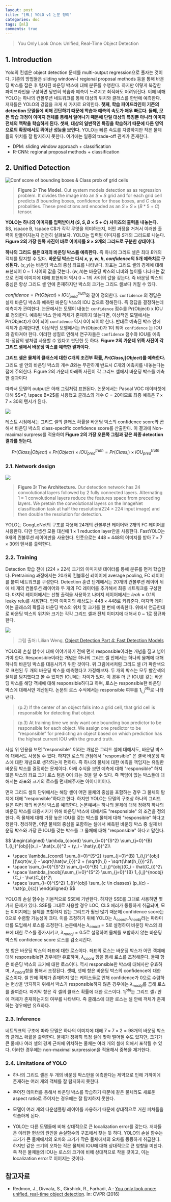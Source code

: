 ```yaml
---
layout: post
title: "[ML] YOLO v1 논문 정리"
categories: doc
tags: [ml]
comments: true
---
```


> You Only Look Once: Unified, Real-Time Object Detection

## 1. Introduction

Yolo의 컨셉은 object detection 문제를 multi-output regression으로 풀자는 것이다. 기존의 방법들은 sliding window나 regional proposal methods 등을 통해 바운딩 박스를 잡은 후 탐지된 바운딩 박스에 대해 분류를 수행한다. 하지만 이렇게 복잡한 파이프라인을 구성하면 당연히 학습과 예측이 느려지고 최적화도 어려워진다. 이에 비해 YOLO는 하나의 컨볼루션 네트워크를 통해 대상의 위치와 클래스를 한번에 예측한다. 저자들은 YOLO의 강점을 크게 세 가지로 요약힌다. **첫째, 학습 파이프라인이 기존의 detection 모델들에 비해 간단하기 때문에 학습과 예측의 속도가 매우 빠르다. 둘째, 모든 학습 과정이 이미지 전체를 통해서 일어나기 때문에 단일 대상의 특징뿐 아니라 이미지 전체의 맥락을 학습하게 된다. 셋째, 대상의 일반적인 특징을 학습하기 때문에 다른 영역으로의 확장에서도 뛰어난 성능을 보인다.** YOLO는 빠른 속도를 자랑하지만 작은 물체들의 위치를 잘 탐지하지 못한다. 여기에는 일종의 trade-off 관계가 존재한다.

- DPM: sliding window approach + classification
- R-CNN: regional proposal methods + classification

## 2. Unified Detection

![Conf score of bounding boxes & Class prob of grid cells](/assets/img/yolov1-1.png)

> **Figure 2: The Model.** Out system models detection as as regression problem. It divides the image into an $S \times S$ grid and for each grid cell predicts $B$ bounding boxes, confidence for those boxes, and $C$ class probalities. These predictions ard encoded as an $S \times S \times (B * 5 + C)$ tensor.

**YOLO는 하나의 이미지를 입력받아서 $(S,S,B \times 5 + C)$ 사이즈의 출력을 내놓는다.** $S, \space B, \space C$가 각각 무엇을 의미하는지, 어떤 과정을 거쳐서 이러한 출력이 만들어지는지 천천히 살펴보자. YOLO는 입력된 이미지를 $S$개의 그리드로 나눈다. **Figure 2의 가장 왼쪽 사진이 바로 이미지를 $S \times S$개의 그리드로 구분한 상태이다.**

**하나의 그리드 셀은 B개의 바운딩 박스를 예측한다.** 즉 하나의 그리드 셀은 최대 $B$개의 객체를 탐지할 수 있다. **바운딩 박스는 다시 $x$, $y$, $w$, $h$, $confidence$의 5개 예측치로 구성된다.** $(x,y)$는 바운딩 박스의 중심 좌표를 나타낸다. 좌표는 그리드 셀의 경계에 대해 표현되어 0 ~ 1 사이의 값을 갖는다. $(w,h)$는 바운딩 박스의 너비와 높이를 나타내는 값으로 전체 이미지에 대해 표현되어 역시 0 ~ 1의 사이의 값을 갖는다. 즉 바운딩 박스의 중심은 항상 그리드 셀 안에 존재하지만 박스의 크기는 그리드 셀보다 커질 수 있다. 

$confidence = Pr(Object) \times IOU_{pred}^{truth}$와 같이 정의한다. `confidence` 의 정답은 실제 바운딩 박스와 예측된 바운딩 박스의 IOU 값으로 정해진다. 즉 정답을 결정하는데 예측치가 관여한다. 논문에서는 모델이 내놓는 `confidence` 점수를 Pr(Object) x IOU로 정의한다. 예측된 박스 안에 객체가 존재하지 않는다면, 이상적인 모델에서는 Pr(Object)가 0이 되어  `confidence` 역시 0이 되어야 한다. 반대로 예측된 박스 안에 객체가 존재한다면, 이상적인 모델에서는 Pr(Object)가 1이 되어  `confidence` 는 IOU와 같아져야 한다. 이러한 성질로 인해서 연구자들은 `confidence` 점수와 IOU를 예측치-정답의 쌍처럼 사용할 수 있다고 판단한 듯 하다. **Figure 2의 가운데 위쪽 사진이 각 그리드 셀에서 바운딩 박스를 예측한 결과이다.**

**그리드 셀은 물체의 클래스에 대한 $C$개의 조건부 확률, $Pr(Class_i \| Object)$를 예측한다.** 그리드 셀 안의 바운딩 박스의 개수 $B$와는 무관하게 반드시 $C$개의 예측치를 내놓는다는 점에 주의한다. Figure 2의 가운데 아래쪽 사진이 각 그리드 셀에서 바운딩 박스를 예측한 결과이다

따라서 모델의 output은 아래 그림처럼 표현된다. 논문에서는 Pascal VOC 데이터셋에 대해 $S=7, \space B=2$를 사용했고 클래스의 개수 $C=20$이므로 최종 예측은 $7 \times 7 \times 30$의 텐서가 된다.

![](https://miro.medium.com/max/700/1*YG6heD55fEmZeUKRSlsqlA.png)

테스트 시점에서는 그리드 셀의 클래스 확률을 바운딩 박스의 confidence score와 곱해서 바운딩 박스의 class-specific confidence score를 산출한다. 이 결과에 Non-maximal surpress를 적용하여 **Figure 2의 가장 오른쪽 그림과 같은 최종 detection 결과를 얻는다.**


$$Pr(Class_i|Object) \times Pr(Object) \times IOU^{truth}_{pred} = Pr(Class_i) \times IOU^{truth}_{pred}$$


### 2.1. Network design

![](/assets/img/yolov1-2.png)

> **Figure 3: The Architecture.** Our detection network has 24 convolutional layers followed by 2 fully connected layers. Alternating $1 \times 1$ convolutional layers reduce the features space from preceding layers. We pretain the convolutional layers on the ImageNet classification task at half the resolution($224 \times 224$ input image) and then double the resolution for detection.

YOLO는 GoogLeNet의 구조를 차용해 24개의 컨볼루션 레이어와 2개의 FC 레이어를 사용한다. 다만 인셉션 모듈 대신에 $1 \times 1$ reduction layer만을 사용한다. FastYOLO는 9개의 컨볼루션 레이어만을 사용한다. 인풋으로는 $448 \times 448$의 이미지를 받아 $7 \times 7 \times 30$의 텐서를 출력한다.

### 2.2. Training

Detection 학습 전에 $(224 \times 224)$ 크기의 이미지넷 데이터를 통해 분류를 먼저 학습한다. Pretraining 과정에서는 20개의 컨볼루션 레이어에 average pooling, FC 레이어를 붙여 네트워크를 구성한다. Detection 훈련 단계에서는 20개의 컨볼루션 레이어 뒤에 네 개의 컨볼루션 레이어와 두 개의 FC 레이어를 추가해서 최종 네트워크를 구성한다. 마지막 레이어에서는 선형 출력을 사용하고 나머지 레이어에서는 $leak=0.1$의 leaky relu를 사용한다. 입력 이미지의 해상도는 $448 \times 448$로 키워준다. 마지막 레이어는 클래스의 확률과 바운딩 박스의 위치 및 크기를 한 번에 예측한다. 위에서 언급한대로 바운딩 박스의 위치와 크기는 각각 그리드 셀과 전체 이미지에 대해서 0 ~ 1로 정규화한다.

![](https://lilianweng.github.io/lil-log/assets/images/yolo-responsible-predictor.png)

> 그림 출처: Lilian Weng, [Object Detection Part 4: Fast Detection Models](https://lilianweng.github.io/lil-log/2018/12/27/object-detection-part-4.html)

YOLO의 손실 함수에 대해 이야기하기 전에 먼저 responsible이라는 개념을 짚고 넘어가야 한다. Responsible이라는 개념은 하나의 그리드 셀 안에서는 하나의 물체에 대해 하나의 바운딩 박스를 대응시키기 위한 것이다. 위 그림에서처럼 그리드 셀 $i$가 파란색으로 표현된 두 개의 바운딩 박스를 예측했다고 가정해보자. 두 개의 박스는 모두 빨간색의 물체를 탐지했다고 볼 수 있지만 IOU에는 차이가 있다. 이 경우 더 큰 IOU를 갖는 바운딩 박스를 해당 객체에 대해 responsible하다고 하며, 로스는 responsible한 바운딩 박스에 대해서만 계산된다. 논문의 로스 수식에서는 responsible 여부를 $1_{i,j}^{obj}$로 나타낸다.  

> (p.2) If the center of an object falls into a grid cell, that grid cell is responsible for detecting that object.

> (p.3) At training time we only want one bounding box predictor to be responsible for each object. We assign one predictor to be “responsible” for predicting an object based on which prediction has the highest current IOU with the ground truth.


사실 위 인용을 보면 "responsible" 이라는 개념은 그리드 셀에 대해서도, 바운딩 박스에 대해서도 사용될 수 있다. 하지만 로스의 관점에서 "responsible" 은 결국 바운딩 박스에 대한 개념으로 생각하는게 편하다. 즉 하나의 물체에 대한 예측을 책임지는 유일한 바운딩 박스를 결정하는 문제이다. 아래 수식을 보면 예측에 대해 "responsible" 하지 않은 박스의 좌표 크기 로스 텀은 0이 되는 것을 알 수 있다. 즉 책임이 없는 박스들에 대해서는 좌표와 크기의 로스를 면제해주자는 아이디어이다.

먼저 그리드 셀의 단위에서는 해당 셀이 어떤 물체의 중심을 포함하는 경우 그 물체의 탐지에 대해 "responsible"하다고 한다. 하지만 YOLO는 모델의 구조상 하나의 그리드 셀은 여러 개의 바운딩 박스를 예측한다. 논문예써는 하나의 물체에 대해 정확히 하나의 바운딩 박스를 대응시키기 위해 바운딩 박스에 대해서도 "responsible" 의 조건을 정의한다. 즉 물체에 대해 가장 높은 IOU를 갖는 박스를 물체에 대해 "responsible" 하다고 정한다. 정리하면, 어떤 물체의 중심을 포함하는 셀에서 예측된 바운딩 박스 중 실제 바운딩 박스와 가장 큰 IOU를 갖는 박스를 그 물체에 대해 "responsible" 하다고 말한다. 

$$
\begin{aligned}
\lambda_{coord} \sum_{i=0}^{S^2} \sum_{j=0}^{B} 1_{i,j}^{obj}[(x_i - \hat{x_i})^2 + (y_i - \hat{y_i})^2]\\
+ \space \lambda_{coord} \sum_{i=0}^{S^2} \sum_{j=0}^{B} 1_{i,j}^{obj}[(\sqrt{w_i} - \sqrt{\hat{w_i}})^2 + (\sqrt{h_i} - \sqrt{\hat{h_i}})^2]\\
+ \space \sum_{i=0}^{S^2} \sum_{j=0}^{B} 1_{i,j}^{obj}(C_i - \hat{C_i})^2\\
+ \space \lambda_{noobj}\sum_{i=0}^{S^2} \sum_{j=0}^{B} 1_{i,j}^{noobj}(C_i - \hat{C_i})^2\\
+ \space \sum_{i=0}^{S^2} 1_{i}^{obj} \sum_{c \in classes} (p_i(c) - \hat{p_i}(c)) 
\end{aligned}
$$


YOLO의 손실 함수는 기본적으로 SSE에 기반한다. 하지만 SSE를 그대로 사용하면 몇 가지 문제가 있다. SSE를 그대로 사용할 경우 LOC, CLS 에러가 동등하게 취급되며, 모든 이미지에는 물체를 포함하지 않는 그리드가 훨씬 많기 때문에 confidence score는 0으로 수렴할 가능성이 크다. 이를 조정하기 위해 YOLO는 $\lambda_{coord}, \lambda_{noobj}$라는 파라미터를 도입해서 로스를 조정한다. 논문에서는 $\lambda_{coord}=5$로 설정하여 바운딩 박스의 좌표에 대한 로스를 증가시키고, $\lambda_{noobj}=0.5$로 설정하여 물체를 포함하지 않는 바운딩 박스의 confidence score 로스를 감소시킨다.

첫 항은 바운딩 박스의 좌표에 대한 로스이다. 좌표의 로스는 바운딩 박스가 어떤 객체에 대해 responsible한 경우에만 유효하며, $\lambda_{coord}$ 항을 통해 로스를 조정해준다. 둘째 항은 바운딩 박스의 크기에 대한 로스이다. 역시 responsible한 박스에 대해사만 유효하며, $\lambda_{coord}$항을 통해서 조정된다. 셋째, 넷째 항은 바운딩 박스의 confidence에 대한 로스이다. 셀 안에 객체가 존재하지 않는 케이스들로 인해 confidence가 0으로 수렴하는 현상을 방지하지 위해서 박스가 responsible하지 않은 경우에는 $\lambda_{noobj}$를 곱해 로스를 줄여준다. 마지막 항은 각 셀의 클래스 확률에 대한 로스이다. $1_{i}^{obj}$는 그리드 셀 $i$ 안에 객체가 존재하는지의 여부를 나타낸다. 즉 클래스에 대한 로스는 셀 안에 객체가 존재하는 경우에만 유효하다.

### 2.3. Inference

네트워크의 구조에 따라 모델은 하나의 이미지에 대해 $7 \times 7 \times 2 = 98$개의 바운딩 박스와 클래스 확률을 출력한다. 물체가 정확히 특정 셀에 맞아 떨어질 수도 있지만, 크기가 큰 물체나 여러 셀의 경계 근처에 위치하는 물체는 여러 개의 셀에 의해서 포착될 수 있다. 이러한 경우에는 non-maximal surpression을 적용해서 중복을 제거한다. 

### 2.4. Limitations of YOLO

- 하나의 그리드 셀은 두 개의 바운딩 박스만을 예측한다는 제약으로 인해 가까이에 존재하는 여러 개의 객체를 잘 탐지하지 못한다.

- 주어진 데이터를 통해서 바운딩 박스를 학습하기 때문에 같은 물체라도 새로운 aspect ratio로 주어지는 경우에는 잘 탐지하지 못한다. 

- 모델이 여러 개의 다운샘플링 레이어를 사용하기 때문에 상대적으로 거친 피쳐들을 학습하게 된다.

- YOLO는 다른 모델들에 비해 상대적으로 큰 localization error를 갖는다. 저자들은 이러한 현상의 원인을 손실함수의 구조에서 찾는 듯 하다. YOLO의 손실 함수는 크기가 큰 물체에서의 오차와 크기가 작은 물체에서의 오차를 동등하게 취급한다. 하지만 같은 크기의 오차는 작은 물체의 IOU에 대해 상대적으로 큰 영향을 미친다. 즉 작은 물체들의 IOU는 로스의 크기에 비해 상대적으로 작을 것이고, 이는 localization error로 이어지는 것이다.

## 참고자료

- Redmon, J., Divvala, S., Girshick, R., Farhadi, A.: [You only look once: unified, real-time object detection](https://arxiv.org/abs/1506.02640). In: CVPR (2016)